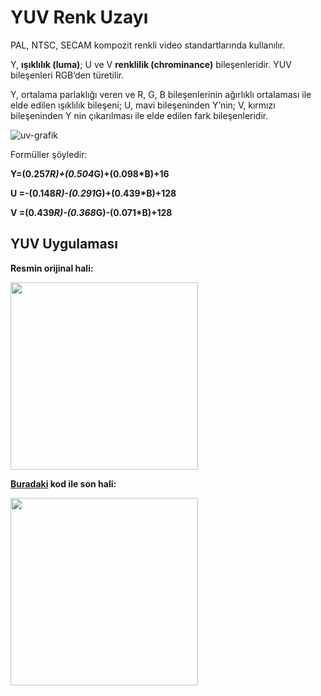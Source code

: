 # YUV Renk Uzayı

PAL, NTSC, SECAM kompozit renkli video standartlarında kullanılır.

Y, **ışıklılık (luma)**; U ve V **renklilik (chrominance)** bileşenleridir. YUV bileşenleri RGB’den türetilir.

Y, ortalama parlaklığı veren ve R, G, B bileşenlerinin ağırlıklı ortalaması ile elde edilen ışıklılık bileşeni; U, mavi bileşeninden Y’nin; V, kırmızı bileşeninden Y nin çıkarılması ile elde edilen fark bileşenleridir.

![uv-grafik](https://user-images.githubusercontent.com/59111328/136016277-633e8d4d-088c-4a66-85b4-c5afeb08d1b5.png)

Formüller şöyledir:

**Y=(0.257*R)+(0.504*G)+(0.098*B)+16**

**U =-(0.148*R)-(0.291*G)+(0.439*B)+128**

**V =(0.439*R)-(0.368*G)-(0.071*B)+128**
 
 ## YUV Uygulaması
 
 **Resmin orijinal hali:**

 <img src="https://user-images.githubusercontent.com/59111328/136017276-82e1725f-fee0-47f9-9ba8-0a55076af3cf.jpg" width = "300">
 
 **[Buradaki](https://github.com/rumeysaustun/Flask-ile-Goruntu-Isleme/blob/main/04-%20HSV-HSI-YUV%20Renk%20Uzayı/YUV.py) kod ile son hali:**
 
  <img src="https://user-images.githubusercontent.com/59111328/136017351-45d6e686-660a-4624-8e68-eb3c762cbd1f.jpg" width = "300">

